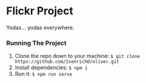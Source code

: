 
# Flickr Project
Yodas... yodas everywhere.

### Running The Project
1. Clone the repo down to your machine: `$ git clone https://github.com/IsenrichO/oliver.git`
2. Install dependencies: `$ npm i`
3. Run it: `$ npm run serve`
